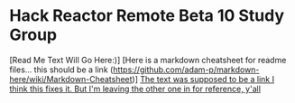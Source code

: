 # Hack Reactor Remote Beta 10 Study Group
[Read Me Text Will Go Here:)]
[Here is a markdown cheatsheet for readme files... this should be a link (https://github.com/adam-p/markdown-here/wiki/Markdown-Cheatsheet)]
[The text was supposed to be a link I think this fixes it. But I'm leaving the other one in for reference, y'all](https://github.com/adam-p/markdown-here/wiki/Markdown-Cheatsheet)
